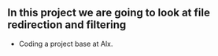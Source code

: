 ## In this project we are going to look at file redirection and filtering
* Coding a project  base at Alx.
